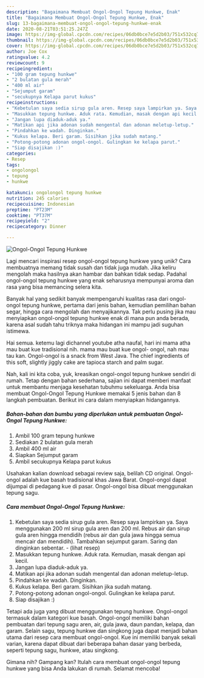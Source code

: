 ```yaml
---
description: "Bagaimana Membuat Ongol-Ongol Tepung Hunkwe, Enak"
title: "Bagaimana Membuat Ongol-Ongol Tepung Hunkwe, Enak"
slug: 13-bagaimana-membuat-ongol-ongol-tepung-hunkwe-enak
date: 2020-08-21T03:51:25.247Z
image: https://img-global.cpcdn.com/recipes/06db0bce7e5d2b03/751x532cq70/ongol-ongol-tepung-hunkwe-foto-resep-utama.jpg
thumbnail: https://img-global.cpcdn.com/recipes/06db0bce7e5d2b03/751x532cq70/ongol-ongol-tepung-hunkwe-foto-resep-utama.jpg
cover: https://img-global.cpcdn.com/recipes/06db0bce7e5d2b03/751x532cq70/ongol-ongol-tepung-hunkwe-foto-resep-utama.jpg
author: Joe Cox
ratingvalue: 4.2
reviewcount: 9
recipeingredient:
- "100 gram tepung hunkwe"
- "2 bulatan gula merah"
- "400 ml air"
- "Sejumput garam"
- "secukupnya Kelapa parut kukus"
recipeinstructions:
- "Kebetulan saya sedia sirup gula aren. Resep saya lampirkan ya. Saya menggunakan 200 ml sirup gula aren dan 200 ml. Rebus air dan sirup gula aren hingga mendidih (rebus air dan gula jawa hingga semua mencair dan mendidih). Tambahkan sejumput garam. Saring dan dinginkan sebentar.             (lihat resep)"
- "Masukkan tepung hunkwe. Aduk rata. Kemudian, masak dengan api kecil."
- "Jangan lupa diaduk-aduk ya."
- "Matikan api jika adonan sudah mengental dan adonan meletup-letup."
- "Pindahkan ke wadah. Dinginkan."
- "Kukus kelapa. Beri garam. Sisihkan jika sudah matang."
- "Potong-potong adonan ongol-ongol. Gulingkan ke kelapa parut."
- "Siap disajikan :)"
categories:
- Resep
tags:
- ongolongol
- tepung
- hunkwe

katakunci: ongolongol tepung hunkwe 
nutrition: 245 calories
recipecuisine: Indonesian
preptime: "PT23M"
cooktime: "PT37M"
recipeyield: "2"
recipecategory: Dinner

---
```



![Ongol-Ongol Tepung Hunkwe](https://img-global.cpcdn.com/recipes/06db0bce7e5d2b03/751x532cq70/ongol-ongol-tepung-hunkwe-foto-resep-utama.jpg)

Lagi mencari inspirasi resep ongol-ongol tepung hunkwe yang unik? Cara membuatnya memang tidak susah dan tidak juga mudah. Jika keliru mengolah maka hasilnya akan hambar dan bahkan tidak sedap. Padahal ongol-ongol tepung hunkwe yang enak seharusnya mempunyai aroma dan rasa yang bisa memancing selera kita.

Banyak hal yang sedikit banyak mempengaruhi kualitas rasa dari ongol-ongol tepung hunkwe, pertama dari jenis bahan, kemudian pemilihan bahan segar, hingga cara mengolah dan menyajikannya. Tak perlu pusing jika mau menyiapkan ongol-ongol tepung hunkwe enak di mana pun anda berada, karena asal sudah tahu triknya maka hidangan ini mampu jadi suguhan istimewa.

Hai semua. ketemu lagi dichannel youtube atha naufal, hari ini mama atha mau buat kue tradisional nih. mama mau buat kue ongol- ongol, nah mau tau kan. Ongol-ongol is a snack from West Java. The chief ingredients of this soft, slightly jiggly cake are tapioca starch and palm sugar.


Nah, kali ini kita coba, yuk, kreasikan ongol-ongol tepung hunkwe sendiri di rumah. Tetap dengan bahan sederhana, sajian ini dapat memberi manfaat untuk membantu menjaga kesehatan tubuhmu sekeluarga. Anda bisa membuat Ongol-Ongol Tepung Hunkwe memakai 5 jenis bahan dan 8 langkah pembuatan. Berikut ini cara dalam menyiapkan hidangannya.

<!--inarticleads1-->

##### Bahan-bahan dan bumbu yang diperlukan untuk pembuatan Ongol-Ongol Tepung Hunkwe:

1. Ambil 100 gram tepung hunkwe
1. Sediakan 2 bulatan gula merah
1. Ambil 400 ml air
1. Siapkan Sejumput garam
1. Ambil secukupnya Kelapa parut kukus


Usahakan kalian download sebagai review saja, belilah CD original. Ongol-ongol adalah kue basah tradisional khas Jawa Barat. Ongol-ongol dapat dijumpai di pedagang kue di pasar. Ongol-ongol bisa dibuat menggunakan tepung sagu. 

<!--inarticleads2-->

##### Cara membuat Ongol-Ongol Tepung Hunkwe:

1. Kebetulan saya sedia sirup gula aren. Resep saya lampirkan ya. Saya menggunakan 200 ml sirup gula aren dan 200 ml. Rebus air dan sirup gula aren hingga mendidih (rebus air dan gula jawa hingga semua mencair dan mendidih). Tambahkan sejumput garam. Saring dan dinginkan sebentar. -             (lihat resep)
1. Masukkan tepung hunkwe. Aduk rata. Kemudian, masak dengan api kecil.
1. Jangan lupa diaduk-aduk ya.
1. Matikan api jika adonan sudah mengental dan adonan meletup-letup.
1. Pindahkan ke wadah. Dinginkan.
1. Kukus kelapa. Beri garam. Sisihkan jika sudah matang.
1. Potong-potong adonan ongol-ongol. Gulingkan ke kelapa parut.
1. Siap disajikan :)


Tetapi ada juga yang dibuat menggunakan tepung hunkwe. Ongol-ongol termasuk dalam kategori kue basah. Ongol-ongol memiliki bahan pembuatan dari tepung sagu aren, air, gula jawa, daun pandan, kelapa, dan garam. Selain sagu, tepung hunkwe dan singkong juga dapat menjadi bahan utama dari resep cara membuat ongol-ongol. Kue ini memiliki banyak sekali varian, karena dapat dibuat dari beberapa bahan dasar yang berbeda, seperti tepung sagu, hunkwe, atau singkong. 

Gimana nih? Gampang kan? Itulah cara membuat ongol-ongol tepung hunkwe yang bisa Anda lakukan di rumah. Selamat mencoba!
